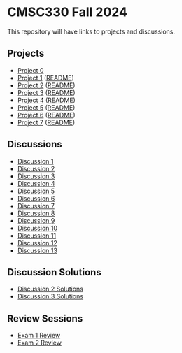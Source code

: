 # CMSC330 Fall 2024

This repository will have links to projects and discussions.

## Projects
  + [Project 0](https://github.com/cmsc330fall24/fall2024/blob/main/projects/project0.md)
  + [Project 1](https://classroom.github.com/a/oe3tUSid) ([README](https://github.com/cmsc330fall24/fall2024/blob/main/projects/project1.md))
  + [Project 2](https://classroom.github.com/a/sqzQqbFw) ([README](https://github.com/cmsc330fall24/fall2024/blob/main/projects/project2.md))  
  + [Project 3](https://classroom.github.com/a/Y66PeaCQ) ([README](https://github.com/cmsc330fall24/fall2024/blob/main/projects/project3.md))
  + [Project 4](https://classroom.github.com/a/PxFtXU-D) ([README](https://github.com/cmsc330fall24/fall2024/blob/main/projects/project4.md))
  + [Project 5](https://classroom.github.com/a/vNwO_BJg) ([README](https://github.com/cmsc330fall24/fall2024/blob/main/projects/project5.md))
  + [Project 6](https://classroom.github.com/a/3EOj9D-y) ([README](https://github.com/cmsc330fall24/fall2024/blob/main/projects/project6.md))
  + [Project 7](https://classroom.github.com/a/BL3SnTZ4) ([README](https://github.com/cmsc330fall24/fall2024/blob/main/projects/project7.md))


## Discussions
  + [Discussion 1](https://github.com/cmsc330fall24/fall2024/blob/main/discussions/discussion1.md)
  + [Discussion 2](https://github.com/cmsc330fall24/fall2024/blob/main/discussions/discussion2.md)
  + [Discussion 3](https://github.com/cmsc330fall24/fall2024/blob/main/discussions/d3_hof_variants/README.md)
  + [Discussion 4](https://github.com/cmsc330fall24/fall2024/blob/main/discussions/discussion4.md)
  + [Discussion 5](https://github.com/cmsc330fall24/fall2024/blob/main/discussions/d5_nfa_dfa/README.md)
  + [Discussion 6](https://github.com/cmsc330fall24/fall2024/tree/main/discussions/d6_nfa_review_cfg)
  + [Discussion 7](https://github.com/cmsc330fall24/fall2024/tree/main/discussions/d7_parsing)
  + [Discussion 8](https://github.com/cmsc330fall24/fall2024/tree/main/discussions/d8_opsem)
  + [Discussion 9](https://github.com/cmsc330fall24/fall2024/tree/main/discussions/d9_lambda_calc)
  + [Discussion 10](https://github.com/cmsc330fall24/fall2024/tree/main/discussions/d10_garbage_collection)
  + [Discussion 11](https://github.com/cmsc330fall24/fall2024/tree/main/discussions/d11_rust_basics)
  + [Discussion 12](https://github.com/cmsc330fall24/fall2024/tree/main/discussions/d12_rust_ownership_structs)
  + [Discussion 13](https://github.com/cmsc330fall24/fall2024/tree/main/discussions/d13_smart_pointers.md)

## Discussion Solutions
  + [Discussion 2 Solutions](https://github.com/cmsc330fall24/fall2024/blob/main/discussions/discussion2_sol.md)
  + [Discussion 3 Solutions](https://github.com/cmsc330fall24/fall2024/blob/main/discussions/d3_hof_variants/src/exercises_sol.ml)

## Review Sessions
  + [Exam 1 Review](https://github.com/cmsc330fall24/fall2024/tree/main/reviews/Exam1)
  + [Exam 2 Review](https://github.com/cmsc330fall24/fall2024/tree/main/reviews/Exam2)
